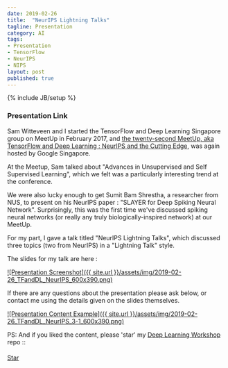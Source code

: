 ```yaml
---
date: 2019-02-26
title:  "NeurIPS Lightning Talks"
tagline: Presentation
category: AI
tags:
- Presentation
- TensorFlow
- NeurIPS
- NIPS
layout: post
published: true
---
```

{% include JB/setup %}



### Presentation Link

Sam Witteveen and I started the TensorFlow and Deep Learning Singapore group on MeetUp in February 2017,
and [the twenty-second MeetUp, aka TensorFlow and Deep Learning : NeurIPS and the Cutting Edge](https://www.meetup.com/TensorFlow-and-Deep-Learning-Singapore/events/259055570/),
was again hosted by Google Singapore.

At the Meetup, Sam talked about "Advances in Unsupervised and Self Supervised Learning", which
we felt was a particularly interesting trend at the conference.

We were also lucky enough to get Sumit Bam Shrestha, a researcher from NUS, to present on his NeurIPS paper : "SLAYER for Deep Spiking Neural Network".
Surprisingly, this was the first time we've discussed spiking neural networks (or really any truly biologically-inspired network) at our MeetUp.

For my part, I gave a talk titled "NeurIPS Lightning Talks", which discussed three topics (two from NeurIPS) in a "Lightning Talk" style.  


<!--
*   NUS! SLAYER: Spike Layer Error Reassignment in Time
    -   https://www.youtube.com/watch?v=JGdatqqci5o
    
*   Neural ODEs = Neural Ordinary Differential Equations

*   Transfer Learning from Speaker Verification to Multispeaker Text-To-Speech Synthesis
*   The challenge of realistic music generation: modelling raw audio at scale
*   Neural Voice Cloning with a Few Samples


*   Discovery of Latent 3D Keypoints via End-to-end Geometric Reasoning
    -  https://keypointnet.github.io/
        -    Results on deformed object
    -  https://arxiv.org/abs/1807.03146
    
*   Neighbourhood Consensus Networks
    -  Purely conditioned on same-image vs different-image
    -  https://arxiv.org/abs/1810.10510
      -  https://arxiv.org/pdf/1810.10510.pdf
    -  https://github.com/ignacio-rocco/ncnet
    -  https://www.di.ens.fr/willow/research/ncnet/
    

*   Adding One Neuron Can Eliminate All Bad Local Minima
    -  https://arxiv.org/abs/1805.08671
    
*   PCA of high dimensional random walks with comparison to neural network training
    -  For flavour of mathematicians / physicists arriving?

!-->


The slides for my talk are here :

<a href="http://redcatlabs.com/2019-02-26_TFandDL_NeurIPS/" target="_blank">
![Presentation Screenshot]({{ site.url }}/assets/img/2019-02-26_TFandDL_NeurIPS_600x390.png)
</a>

If there are any questions about the presentation please ask below, 
or contact me using the details given on the slides themselves.

<a href="http://redcatlabs.com/2019-02-26_TFandDL_NeurIPS/#/3/1" target="_blank">
![Presentation Content Example]({{ site.url }}/assets/img/2019-02-26_TFandDL_NeurIPS_3-1_600x390.png)
</a>


PS:  And if you liked the content, please 'star' my <a href="https://github.com/mdda/deep-learning-workshop" target="_blank">Deep Learning Workshop</a> repo ::
<!-- From :: https://buttons.github.io/ -->
<!-- Place this tag where you want the button to render. -->
<span style="position:relative;top:5px;">
<a aria-label="Star mdda/deep-learning-workshop on GitHub" data-count-aria-label="# stargazers on GitHub" data-count-api="/repos/mdda/deep-learning-workshop#stargazers_count" data-count-href="/mdda/deep-learning-workshop/stargazers" data-icon="octicon-star" href="https://github.com/mdda/deep-learning-workshop" class="github-button">Star</a>
<!-- Place this tag right after the last button or just before your close body tag. -->
<script async defer id="github-bjs" src="https://buttons.github.io/buttons.js"></script>
</span>

